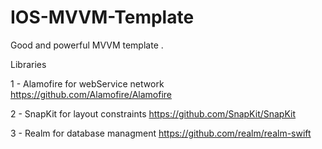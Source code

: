 # IOS-MVVM-Template

Good and powerful MVVM template .

Libraries

1 - Alamofire for webService network https://github.com/Alamofire/Alamofire

2 - SnapKit for layout constraints https://github.com/SnapKit/SnapKit

3 - Realm for database managment https://github.com/realm/realm-swift

